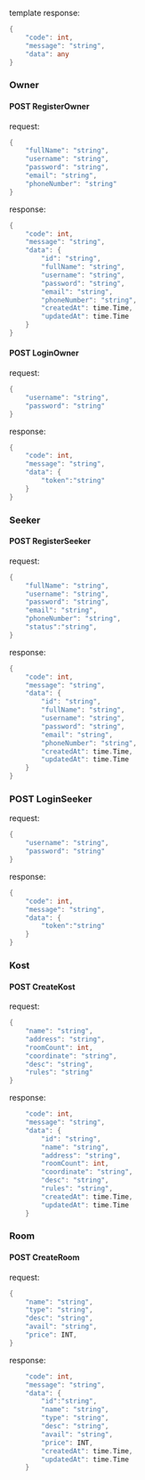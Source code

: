 template response:
```go
{
    "code": int,
    "message": "string",
    "data": any
}
```


### Owner

#### POST RegisterOwner

request:
```go
{
    "fullName": "string",
    "username": "string",
    "password": "string",
    "email": "string",
    "phoneNumber": "string"
}
```

response:
```go
{
    "code": int,
    "message": "string",
    "data": {
        "id": "string",
        "fullName": "string",
        "username": "string",
        "password": "string",
        "email": "string",
        "phoneNumber": "string",
        "createdAt": time.Time,
        "updatedAt": time.Time
    }
}
```

#### POST LoginOwner

request:
```go
{
    "username": "string",
    "password": "string"
}
```

response:
```go
{
    "code": int,
    "message": "string",
    "data": {
        "token":"string"
    }
}
```

### Seeker

#### POST RegisterSeeker

request:
```go
{
    "fullName": "string",
    "username": "string",
    "password": "string",
    "email": "string",
    "phoneNumber": "string",
    "status":"string",
}
```

response:
```go
{
    "code": int,
    "message": "string",
    "data": {
        "id": "string",
        "fullName": "string",
        "username": "string",
        "password": "string",
        "email": "string",
        "phoneNumber": "string",
        "createdAt": time.Time,
        "updatedAt": time.Time
    }
}
```

### POST LoginSeeker

request:
```go
{
    "username": "string",
    "password": "string"
}
```

response:
```go
{
    "code": int,
    "message": "string",
    "data": {
        "token":"string"
    }
}
```

### Kost

#### POST CreateKost

request:
```go
{
    "name": "string",
    "address": "string",
    "roomCount": int,
    "coordinate": "string",
    "desc": "string",
    "rules": "string"
}
```

response:
```go
    "code": int,
    "message": "string",
    "data": {
        "id": "string",
        "name": "string",
        "address": "string",
        "roomCount": int,
        "coordinate": "string",
        "desc": "string",
        "rules": "string",
        "createdAt": time.Time,
        "updatedAt": time.Time
    }
```

### Room

#### POST CreateRoom

request:
```go
{
    "name": "string",
    "type": "string",
    "desc": "string",
    "avail": "string",
    "price": INT,
}
```

response:
```go
    "code": int,
    "message": "string",
    "data": {
        "id":"string",
        "name": "string",
        "type": "string",
        "desc": "string",
        "avail": "string",
        "price": INT,
        "createdAt": time.Time,
        "updatedAt": time.Time
    }
```